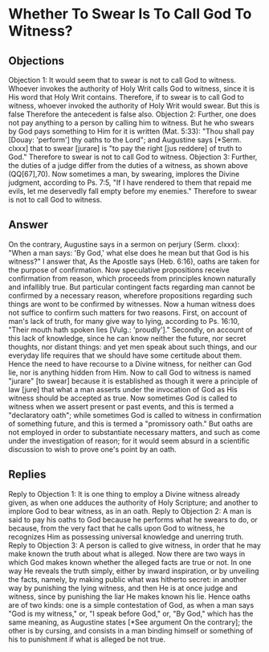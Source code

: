 # Whether To Swear Is To Call God To Witness?
## Objections
Objection 1: It would seem that to swear is not to call God to witness. Whoever invokes the authority of Holy Writ calls God to witness, since it is His word that Holy Writ contains. Therefore, if to swear is to call God to witness, whoever invoked the authority of Holy Writ would swear. But this is false Therefore the antecedent is false also.
Objection 2: Further, one does not pay anything to a person by calling him to witness. But he who swears by God pays something to Him for it is written (Mat. 5:33): "Thou shall pay [Douay: 'perform'] thy oaths to the Lord"; and Augustine says [*Serm. clxxx] that to swear [jurare] is "to pay the right [jus reddere] of truth to God." Therefore to swear is not to call God to witness.
Objection 3: Further, the duties of a judge differ from the duties of a witness, as shown above (QQ[67],70). Now sometimes a man, by swearing, implores the Divine judgment, according to Ps. 7:5, "If I have rendered to them that repaid me evils, let me deservedly fall empty before my enemies." Therefore to swear is not to call God to witness.
## Answer
On the contrary, Augustine says in a sermon on perjury (Serm. clxxx): "When a man says: 'By God,' what else does he mean but that God is his witness?"
I answer that, As the Apostle says (Heb. 6:16), oaths are taken for the purpose of confirmation. Now speculative propositions receive confirmation from reason, which proceeds from principles known naturally and infallibly true. But particular contingent facts regarding man cannot be confirmed by a necessary reason, wherefore propositions regarding such things are wont to be confirmed by witnesses. Now a human witness does not suffice to confirm such matters for two reasons. First, on account of man's lack of truth, for many give way to lying, according to Ps. 16:10, "Their mouth hath spoken lies [Vulg.: 'proudly']." Secondly, on account of this lack of knowledge, since he can know neither the future, nor secret thoughts, nor distant things: and yet men speak about such things, and our everyday life requires that we should have some certitude about them. Hence the need to have recourse to a Divine witness, for neither can God lie, nor is anything hidden from Him. Now to call God to witness is named "jurare" [to swear] because it is established as though it were a principle of law [jure] that what a man asserts under the invocation of God as His witness should be accepted as true. Now sometimes God is called to witness when we assert present or past events, and this is termed a "declaratory oath"; while sometimes God is called to witness in confirmation of something future, and this is termed a "promissory oath." But oaths are not employed in order to substantiate necessary matters, and such as come under the investigation of reason; for it would seem absurd in a scientific discussion to wish to prove one's point by an oath.
## Replies
Reply to Objection 1: It is one thing to employ a Divine witness already given, as when one adduces the authority of Holy Scripture; and another to implore God to bear witness, as in an oath.
Reply to Objection 2: A man is said to pay his oaths to God because he performs what he swears to do, or because, from the very fact that he calls upon God to witness, he recognizes Him as possessing universal knowledge and unerring truth.
Reply to Objection 3: A person is called to give witness, in order that he may make known the truth about what is alleged. Now there are two ways in which God makes known whether the alleged facts are true or not. In one way He reveals the truth simply, either by inward inspiration, or by unveiling the facts, namely, by making public what was hitherto secret: in another way by punishing the lying witness, and then He is at once judge and witness, since by punishing the liar He makes known his lie. Hence oaths are of two kinds: one is a simple contestation of God, as when a man says "God is my witness," or, "I speak before God," or, "By God," which has the same meaning, as Augustine states [*See argument On the contrary]; the other is by cursing, and consists in a man binding himself or something of his to punishment if what is alleged be not true.
